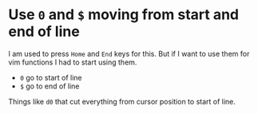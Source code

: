 # Use `0` and `$` moving from start and end of line

I am used to press `Home` and `End` keys for this. But if I want to use
them for vim functions I had to start using them.

- `0` go to start of line
- `$` go to end of line

Things like `d0` that cut everything from cursor position to start of
line.

